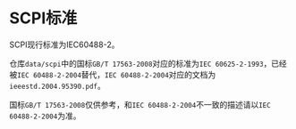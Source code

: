 # SCPI标准

SCPI现行标准为IEC60488-2。

仓库`data/scpi`中的国标`GB/T 17563-2008`对应的标准为`IEC 60625-2-1993`，已经被`IEC 60488-2-2004`替代，`IEC 60488-2-2004`对应的文档为`ieeestd.2004.95390.pdf`。

国标`GB/T 17563-2008`仅供参考，和`IEC 60488-2-2004`不一致的描述请以`IEC 60488-2-2004`为准。